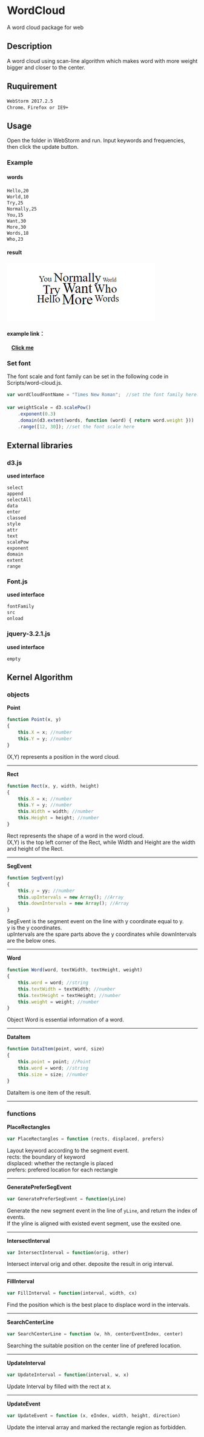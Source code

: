 # WordCloud
A word cloud package for web
## Description
A word cloud using scan-line algorithm which makes word with more weight bigger and closer to the center.
## Ruquirement
    WebStorm 2017.2.5
    Chrome、Firefox or IE9+
## Usage
Open the folder in WebStorm and run. Input keywords and frequencies, then click the update button.  
### Example
  #### words
    Hello,20
    World,10
    Try,25
    Normally,25
    You,15
    Want,30
    More,30
    Words,18
    Who,23
  #### result
![image](https://github.com/thu-vis/WordCloud/blob/master/example_result.png)

  #### example link：
    **[Click me](https://whwang1996.github.io/WordCloud/)**
### Set font
The font scale and font family can be set in the following code in Scripts/word-cloud.js.
```javascript
var wordCloudFontName = "Times New Roman";  //set the font family here. e.g. Georgia, Microsoft YaHei

var weightScale = d3.scalePow()
    .exponent(0.3)
    .domain(d3.extent(words, function (word) { return word.weight }))
    .range([12, 30]); //set the font scale here
```
## External libraries
### d3.js  
**used interface**  
```
select  
append  
selectAll  
data  
enter  
classed  
style  
attr  
text  
scalePow  
exponent  
domain
extent
range
```
### Font.js
**used interface**  
```
fontFamily
src
onload
```
### jquery-3.2.1.js
**used interface**  
```
empty
```
## Kernel Algorithm
  ### objects
**Point**
```javascript
function Point(x, y)
{
    this.X = x; //number
    this.Y = y; //number
}
```
(X,Y) represents a position in the word cloud.  
***
**Rect**
```javascript
function Rect(x, y, width, height)
{
    this.X = x; //number
    this.Y = y; //number
    this.Width = width; //number
    this.Height = height; //number
}
```
Rect represents the shape of a word in the word cloud.  
(X,Y) is the top left corner of the Rect, while Width and Height are the width and height of the Rect.  
***
**SegEvent**
```javascript
function SegEvent(yy)
{
    this.y = yy; //number
    this.upIntervals = new Array(); //Array
    this.downIntervals = new Array(); //Array
}
```
SegEvent is the segment event on the line with y coordinate equal to y.  
y is the y coordinates.  
upIntervals are the spare parts above the y coordinates while downIntervals are the below ones.  
***
**Word**
```javascript
function Word(word, textWidth, textHeight, weight)
{
    this.word = word; //string
    this.textWidth = textWidth; //number
    this.textHeight = textHeight; //number
    this.weight = weight; //number
}
```
Object Word is essential information of a word.  
***
**DataItem**
```javascript
function DataItem(point, word, size)
{
    this.point = point; //Point
    this.word = word; //string
    this.size = size; //number
}
```
DataItem is one item of the result.  
***
  ### functions
**PlaceRectangles**
```javascript
var PlaceRectangles = function (rects, displaced, prefers)
```
Layout keyword according to the segment event.  
rects: the boundary of keyword  
displaced: whether the rectangle is placed  
prefers: prefered location for each rectangle  
***
**GeneratePreferSegEvent**
```javascript
var GeneratePreferSegEvent = function(yLine)
```
Generate the new segment event in the line of <code>yLine</code>, and return the index of events.  
If the yline is aligned with existed event segment, use the exsited one.  
***
**IntersectInterval**
```javascript
var IntersectInterval = function(orig, other)
```
Intersect interval orig and other. deposite the result in orig interval.  
***
**FillInterval**
```javascript
var FillInterval = function(interval, width, cx)
```
Find the position which is the best place to displace word in the intervals. 
***
**SearchCenterLine**
```javascript
var SearchCenterLine = function (w, hh, centerEventIndex, center)
```
Searching the suitable position on the center line of prefered location.  
***
**UpdateInterval**
```javascript
var UpdateInterval = function(interval, w, x)
```
Update Interval by filled with the rect at x.  
***
**UpdateEvent**
```javascript
var UpdateEvent = function (x, eIndex, width, height, direction)
```
Update the interval array and marked the rectangle region as forbidden.
